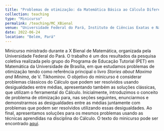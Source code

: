 ```yaml
---
title: "Problemas de otimização: da Matemática Básica ao Cálculo Diferencial e Integral"
collection: teaching
type: "Minicurso"
permalink: /teaching/MC_XBienal
venue: "Universidade Federal do Pará, Instituto de Ciências Exatas e Naturais"
date: 2022-06-24
location: "Belém, Pará"
---
```


Minicurso ministrado durante a X Bienal de Matemática, organizada pela Universidade Federal do Pará. O trabalho é um dos resultados da pesquisa coletiva realizada pelo grupo do Programa de Educação Tutorial (PET) em Matemática da Universidade de Brasília, em que estudamos problemas de otimização tendo como referência principal o livro <i>Stories about Maxima and Minima</i>, de V. Tikhomirov. O objetivo do minicurso é considerar problemas clássicos do Cálculo que podem ser resolvidos usando desigualdades entre médias, apresentando também as soluções clássicas, que utilizam o ferramental do Cálculo. Inicialmente, introduzimos o conceito de problema de otimização para, nas seções seguintes, enunciarmos e demonstrarmos as desigualdades entre as médias juntamente com problemas que podem ser resolvidos utilizando essas desigualdades. Ao final, apresentamos soluções para os mesmos problemas usando as técnicas aprendidas na disciplina do Cálculo. O texto do minicurso pode ser encontrado [aqui](http://caiotomas.github.io/files/Minicurso_XBienal.pdf).
